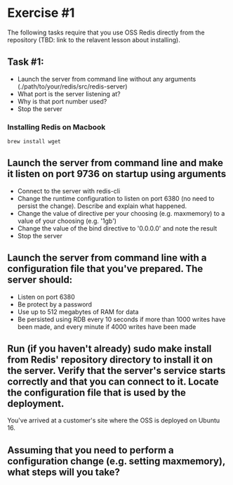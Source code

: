 # Exercise #1

The following tasks require that you use OSS Redis directly from the repository (TBD: link to the relavent lesson about installing).

## Task #1: 
- Launch the server from command line without any arguments (./path/to/your/redis/src/redis-server)
- What port is the server listening at?
- Why is that port number used?
- Stop the server


### Installing Redis on Macbook

```
brew install wget
```






## Launch the server from command line and make it listen on port 9736 on startup using arguments

- Connect to the server with redis-cli
- Change the runtime configuration to listen on port 6380 (no need to persist the change). Describe and explain what happened.
- Change the value of directive per your choosing (e.g. maxmemory) to a value of your choosing (e.g. '1gb')
- Change the value of the bind directive to '0.0.0.0' and note the result
- Stop the server


## Launch the server from command line with a configuration file that you've prepared. The server should:
- Listen on port 6380
- Be protect by a password
- Use up to 512 megabytes of RAM for data
- Be persisted using RDB every 10 seconds if more than 1000 writes have been made, and every minute if 4000 writes have been made


## Run (if you haven't already) sudo make install from Redis' repository directory to install it on the server. Verify that the server's service starts correctly and that you can connect to it. Locate the configuration file that is used by the deployment.
You've arrived at a customer's site where the OSS is deployed on Ubuntu 16. 

## Assuming that you need to perform a configuration change (e.g. setting maxmemory), what steps will you take?
